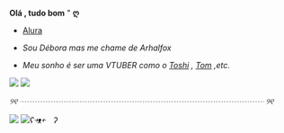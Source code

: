 

  **Olá , tudo bom** "  **ღ**
 
-  [Alura](https://cursos.alura.com.br) 

-  _Sou Débora mas  me chame de Arhalfox_

- _Meu sonho é ser uma VTUBER como o  [Toshi](https://youtu.be/WAkSaeFo3W0)  , [Tom](https://youtu.be/DFdQSH2CAME?feature=shared) ,etc._

 ![](https://media.tenor.com/zzDSkdI7T0cAAAAM/toshiruz-neobaka.gif)   ![](https://media.tenor.com/EUWAytKC_acAAAAM/vox-vox-akuma.gif)     

*୨୧ ┈┈┈┈┈┈┈┈┈┈┈┈┈┈┈┈┈┈┈┈┈┈┈┈┈┈┈┈┈┈┈ ୨୧*

![](https://media.tenor.com/raR0WBQ6uGoAAAAM/vigilante-deku-deku.gif)     ![](https://media.tenor.com/28viN7ldMQwAAAAM/bakugou-katsuki-bakugou.gif)_ʕ￫ᴥ￩　ʔ_

<!---
ArhalFox/ArhalFox is a ✨ special ✨ repository because its `README.md` (this file) appears on your GitHub profile.
You can click the Preview link to take a look at your changes.
--->

